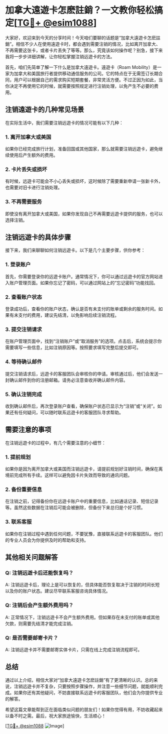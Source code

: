 # 加拿大遠遊卡怎麽註銷？一文教你轻松搞定[[TG💪+ @esim1088](https://t.me/s/esim1088)]

大家好，欢迎来到今天的分享时间！今天咱们要聊的话题是“加拿大遠遊卡怎麽註銷”。相信不少人在使用遠遊卡时，都会遇到需要注销的情况，比如离开加拿大、不再需要这张卡，或者卡片丢失了等等。那么，究竟该如何操作呢？别急，接下来我将一步步详细讲解，让你轻松掌握注销远遊卡的方法。

首先，咱们先简单了解一下什么是加拿大遠遊卡。遠遊卡（Roam Mobility）是一家为加拿大和美国旅行者提供移动通信服务的公司。它的特点在于无需签订长期合同，用户可以根据自己的需求购买短期套餐，非常灵活方便。不过正因为如此，当你决定不再使用它的时候，就需要按照规定进行注销处理，以免产生不必要的费用。

## 注销遠遊卡的几种常见场景

在实际生活中，我们需要注销远遊卡的情况可能有以下几种：

### 1. 离开加拿大或美国
如果你已经完成旅行计划，准备回国或其他国家，那么就需要注销远遊卡，避免继续使用后产生额外的费用。

### 2. 卡片丢失或损坏
有时候，远遊卡可能会不小心丢失或损坏，这时候除了需要重新申请一张新卡外，也需要对旧卡进行注销处理。

### 3. 不再需要服务
即使没有离开加拿大或美国，如果你发现自己不再需要远遊卡提供的服务，也可以选择注销。

## 注销远遊卡的具体步骤

接下来，我们来聊聊如何注销远遊卡。以下是几个主要步骤，供你参考：

### 1. 登录账户
首先，你需要登录你的远遊卡账户。通常情况下，你可以通过远遊卡的官方网站进入账户管理页面。如果你忘记了密码，可以通过网站上的“忘记密码”功能找回。

### 2. 查看账户状态
登录成功后，查看你的账户状态，确认是否有未支付的账单或剩余的服务时间。如果有未支付的费用，建议先结清，以免影响后续注销流程。

### 3. 提交注销请求
在账户管理页面中，找到“注销账户”或“取消服务”的选项。点击后，系统会提示你需要填写一些信息，比如注销原因等。按照要求填写完整后提交即可。

### 4. 等待确认邮件
提交注销请求后，远遊卡的客服团队会审核你的申请。审核通过后，他们会发送一封确认邮件到你的注册邮箱。请务必注意查收并确认邮件内容。

### 5. 确认注销完成
收到确认邮件后，再次登录账户查看，确保账户状态已显示为“注销”或“关闭”。如果还有任何疑问，可以随时联系远遊卡的客服团队寻求帮助。

## 需要注意的事项

在注销远遊卡的过程中，有几个需要注意的小细节：

### 1. 提前规划
如果你是因为离开加拿大或美国而注销远遊卡，请提前规划好注销时间，确保在离境前完成所有手续。这样可以避免因卡片失效而导致的通讯问题。

### 2. 备份重要信息
在注销之前，记得备份你在远遊卡账户中的重要信息，比如通话记录、短信记录等。虽然这些数据在注销后可能会被删除，但备份下来总归是个好习惯。

### 3. 联系客服
如果你在注销过程中遇到任何问题，不要犹豫，直接联系远遊卡的客服团队。他们的专业人员会为你提供及时的帮助和支持。

## 其他相关问题解答

### Q: 注销远遊卡后还能恢复吗？
A: 注销远遊卡后，理论上是可以恢复的，但具体能否恢复取决于注销的时间长短以及你的账户状态。建议尽早联系客服咨询具体情况。

### Q: 注销后会产生额外费用吗？
A: 正常情况下，注销远遊卡不会产生额外费用。但如果存在未支付的账单或其他欠款，则需要先结清才能完成注销。

### Q: 是否需要邮寄卡片？
A: 注销远遊卡并不需要邮寄实体卡片，只需在线上完成注销流程即可。

## 总结

通过以上介绍，相信大家对“加拿大遠遊卡怎麽註銷”有了更清晰的认识。总的来说，注销远遊卡并不复杂，只要按照步骤操作，并注意一些细节问题，就能顺利完成。如果你还有其他疑问，不妨直接联系远遊卡的客服团队，他们会为你提供专业的解答。

希望这篇文章能帮到正在面临类似问题的朋友们！如果你觉得有用，不妨收藏起来以备不时之需。最后，祝大家旅途愉快，生活顺心！

[[TG💪+ @esim1088](https://t.me/s/esim1088) ![Image](https://i.postimg.cc/4NQfJmqS/Snipaste-2025-05-13-00-14-12.png)]